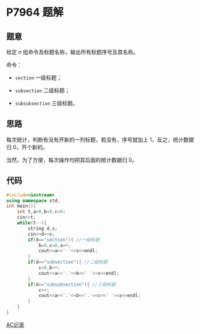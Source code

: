 # P7964 题解

## 题意
给定 $n$ 组命令及标题名称，输出所有标题序号及其名称。

命令：

- `section` 一级标题；

- `subsection` 二级标题；

- `subsubsection` 三级标题。

## 思路
每次统计，判断有没有开新的一列标题，若没有，序号就加上 $1$，反之，统计数据归 $0$，开个新的。

当然，为了方便，每次操作均把其后面的统计数据归 $0$。
## 代码
```cpp
#include<iostream>
using namespace std;
int main(){
    int t,a=0,b=0,c=0;
    cin>>t;
    while(t--){
        string d,s;
        cin>>d>>s;
        if(d=="section"){ //一级标题
            b=0,c=0,a++;
            cout<<a<<' '<<s<<endl;
        }
        if(d=="subsection"){ //二级标题
            c=0,b++;
            cout<<a<<'.'<<b<<' '<<s<<endl;
        }
        if(d=="subsubsection"){ //三级标题
            c++;
            cout<<a<<'.'<<b<<'.'<<c<<' '<<s<<endl;
        }
    } 
}
```
[AC记录](https://www.luogu.com.cn/record/63767712)